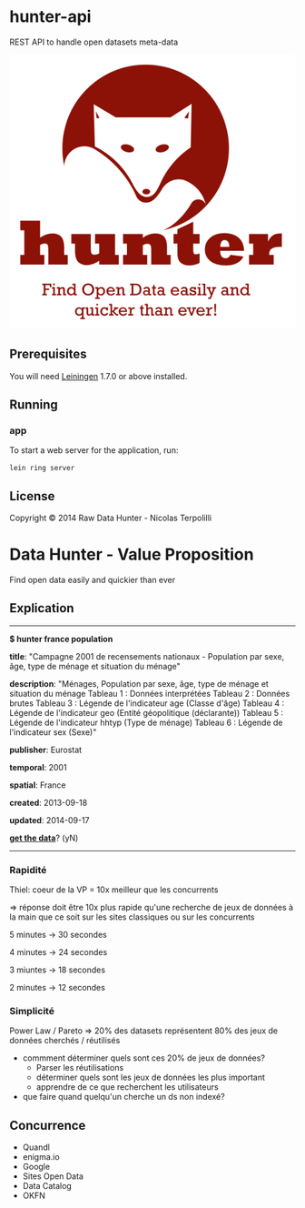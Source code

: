# hunter-api

REST API  to handle open datasets meta-data

![screeshot](./doc/images/logo.png)

## Prerequisites

You will need [Leiningen][1] 1.7.0 or above installed.

[1]: https://github.com/technomancy/leiningen

## Running

### app
To start a web server for the application, run:

    lein ring server

## License

Copyright © 2014 Raw Data Hunter - Nicolas Terpolilli

# Data Hunter - Value Proposition

Find open data easily and quickier than ever

## Explication

---------------------------
**$ hunter france population**

**title**: "Campagne 2001 de recensements nationaux - Population par sexe, âge, type de ménage et situation du ménage" 

**description**: "Ménages, Population par sexe, âge, type de ménage et situation du ménage
Tableau 1 : Données interprétées
Tableau 2 : Données brutes
Tableau 3 : Légende de l'indicateur age (Classe d'âge)
Tableau 4 : Légende de l'indicateur geo (Entité géopolitique (déclarante))
Tableau 5 : Légende de l'indicateur hhtyp (Type de ménage)
Tableau 6 : Légende de l'indicateur sex (Sexe)"

**publisher**: Eurostat

**temporal**: 2001

**spatial**: France

**created**: 2013-09-18

**updated**: 2014-09-17

[**get the data**](http://www.data-publica.com/opendata/9980--campagne-2001-de-recensements-nationaux-population-par-sexe-age-type-de-menage-et-situation-du-menage-2001)? (yN)

---------------------------

### Rapidité

Thiel: coeur de la VP = 10x meilleur que les concurrents

=> réponse doit être 10x plus rapide qu'une recherche de jeux de données à la main que ce soit sur les sites classiques ou sur les concurrents

5 minutes -> 30 secondes

4 minutes -> 24 secondes

3 miuntes -> 18 secondes

2 minutes -> 12 secondes

### Simplicité

Power Law / Pareto
=> 20% des datasets représentent 80% des jeux de données cherchés / réutilisés
* commment déterminer quels sont ces 20% de jeux de données?
  * Parser les réutilisations
  * déterminer quels sont les jeux de données les plus important
  * apprendre de ce que recherchent les utilisateurs
* que faire quand quelqu'un cherche un ds non indexé?

## Concurrence

* Quandl
* enigma.io
* Google
* Sites Open Data
* Data Catalog
* OKFN
